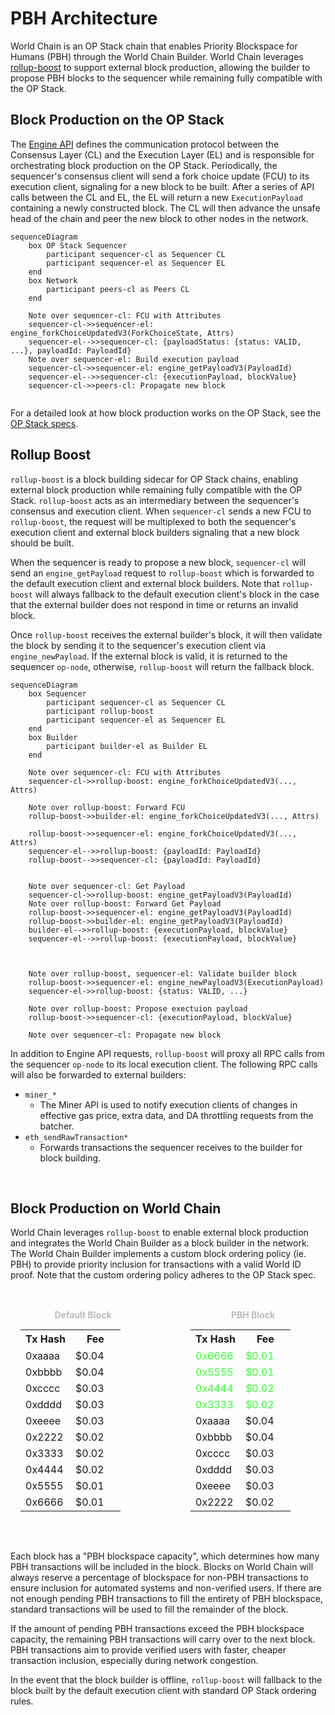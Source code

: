 # PBH Architecture
World Chain is an OP Stack chain that enables Priority Blockspace for Humans (PBH) through the World Chain Builder. World Chain leverages [rollup-boost](https://github.com/flashbots/rollup-boost) to support external block production, allowing the builder to propose PBH blocks to the sequencer while remaining fully compatible with the OP Stack.

 
 ## Block Production on the OP Stack
 The [Engine API](https://specs.optimism.io/protocol/exec-engine.html#engine-api) defines the communication protocol between the Consensus Layer (CL) and the Execution Layer (EL) and is responsible for orchestrating block production on the OP Stack. Periodically, the sequencer's consensus client will send a fork choice update (FCU) to its execution client, signaling for a new block to be built. After a series of API calls between the CL and EL, the EL will return a new `ExecutionPayload` containing a newly constructed block. The CL will then advance the unsafe head of the chain and peer the new block to other nodes in the network.
 

```mermaid
sequenceDiagram
    box OP Stack Sequencer
        participant sequencer-cl as Sequencer CL
        participant sequencer-el as Sequencer EL
    end
    box Network
        participant peers-cl as Peers CL
    end

    Note over sequencer-cl: FCU with Attributes
    sequencer-cl->>sequencer-el: engine_forkChoiceUpdatedV3(ForkChoiceState, Attrs)
    sequencer-el-->>sequencer-cl: {payloadStatus: {status: VALID, ...}, payloadId: PayloadId}
    Note over sequencer-el: Build execution payload
    sequencer-cl->>sequencer-el: engine_getPayloadV3(PayloadId)
    sequencer-el-->>sequencer-cl: {executionPayload, blockValue}
    sequencer-cl->>peers-cl: Propagate new block


```


 For a detailed look at how block production works on the OP Stack, see the [OP Stack specs](https://specs.optimism.io/protocol/exec-engine.html#engine-api).




 ## Rollup Boost
`rollup-boost` is a block building sidecar for OP Stack chains, enabling external block production while remaining fully compatible with the OP Stack. `rollup-boost` acts as an intermediary between the sequencer's consensus and execution client. When `sequencer-cl` sends a new FCU to `rollup-boost`, the request will be multiplexed to both the sequencer's execution client and external block builders signaling that a new block should be built. 

When the sequencer is ready to propose a new block, `sequencer-cl` will send an `engine_getPayload` request to `rollup-boost` which is forwarded to the default execution client and external block builders. Note that `rollup-boost` will always fallback to the default execution client's block in the case that the external builder does not respond in time or returns an invalid block. 

Once `rollup-boost` receives the external builder's block, it will then validate the block by sending it to the sequencer's execution client via `engine_newPayload`. If the external block is valid, it is returned to the sequencer `op-node`, otherwise, `rollup-boost` will return the fallback block.

```mermaid
sequenceDiagram
    box Sequencer
        participant sequencer-cl as Sequencer CL
        participant rollup-boost
        participant sequencer-el as Sequencer EL
    end
    box Builder
        participant builder-el as Builder EL
    end

    Note over sequencer-cl: FCU with Attributes
    sequencer-cl->>rollup-boost: engine_forkChoiceUpdatedV3(..., Attrs)

    Note over rollup-boost: Forward FCU
    rollup-boost->>builder-el: engine_forkChoiceUpdatedV3(..., Attrs)

    rollup-boost->>sequencer-el: engine_forkChoiceUpdatedV3(..., Attrs)
    sequencer-el-->>rollup-boost: {payloadId: PayloadId}
    rollup-boost-->>sequencer-cl: {payloadId: PayloadId}


    Note over sequencer-cl: Get Payload
    sequencer-cl->>rollup-boost: engine_getPayloadV3(PayloadId)
    Note over rollup-boost: Forward Get Payload
    rollup-boost->>sequencer-el: engine_getPayloadV3(PayloadId)
    rollup-boost->>builder-el: engine_getPayloadV3(PayloadId)
    builder-el-->>rollup-boost: {executionPayload, blockValue}
    sequencer-el-->>rollup-boost: {executionPayload, blockValue}



    Note over rollup-boost, sequencer-el: Validate builder block
    rollup-boost->>sequencer-el: engine_newPayloadV3(ExecutionPayload)
    sequencer-el->>rollup-boost: {status: VALID, ...}

    Note over rollup-boost: Propose exectuion payload
    rollup-boost->>sequencer-cl: {executionPayload, blockValue}
    
    Note over sequencer-cl: Propagate new block
```


In addition to Engine API requests, `rollup-boost` will proxy all RPC calls from the sequencer `op-node` to its local execution client. The following RPC calls will also be forwarded to external builders:
- `miner_*`
    - The Miner API is used to notify execution clients of changes in effective gas price, extra data, and DA throttling requests from the batcher.
- `eth_sendRawTransaction*`
    - Forwards transactions the sequencer receives to the builder for block building.
 
 </br>
 
 ## Block Production on World Chain

World Chain leverages `rollup-boost` to enable external block production and integrates the World Chain Builder as a block builder in the network. The World Chain Builder implements a custom block ordering policy (ie. PBH) to provide priority inclusion for transactions with a valid World ID proof. Note that the custom ordering policy adheres to the OP Stack spec. 

<br>
<div style="display: flex; justify-content: center; gap: 40px;">
  <div style="border: 1px solid white; padding: 15px; width: 250px; text-align: center; color: white;">
    <div style="color: #bbbbbb; font-weight: bold; padding-bottom: 5px;">Default Block</div>
    <table style="width: 100%; margin-top: 10px;">
      <tr>
        <th style="width: 50%; border-bottom: 1px solid white;">Tx Hash</th>
        <th style="width: 50%; border-bottom: 1px solid white;">Fee</th>
      </tr>
      <tr><td>0xaaaa</td><td>$0.04</td></tr>
      <tr><td>0xbbbb</td><td>$0.04</td></tr>
      <tr><td>0xcccc</td><td>$0.03</td></tr>
      <tr><td>0xdddd</td><td>$0.03</td></tr>
      <tr><td>0xeeee</td><td>$0.03</td></tr>
      <tr><td>0x2222</td><td>$0.02</td></tr>
      <tr><td>0x3333</td><td>$0.02</td></tr>
      <tr><td>0x4444</td><td>$0.02</td></tr>
      <tr><td>0x5555</td><td>$0.01</td></tr>
      <tr><td>0x6666</td><td>$0.01</td></tr>
    </table>
  </div>
  <div style="border: 1px solid white; padding: 15px; width: 250px; text-align: center; color: white;">
    <div style="color: #bbbbbb; font-weight: bold; padding-bottom: 5px;">PBH Block</div>
    <table style="width: 100%; margin-top: 10px;">
      <tr>
        <th style="width: 50%; border-bottom: 1px solid white;">Tx Hash</th>
        <th style="width: 50%; border-bottom: 1px solid white;">Fee</th>
      </tr>
      <tr style="color: #33ff33;"><td>0x6666</td><td>$0.01</td></tr>
      <tr style="color: #33ff33;"><td>0x5555</td><td>$0.01</td></tr>
      <tr style="color: #33ff33;"><td>0x4444</td><td>$0.02</td></tr>
      <tr style="color: #33ff33;"><td>0x3333</td><td>$0.02</td></tr>
      <tr><td>0xaaaa</td><td>$0.04</td></tr>
      <tr><td>0xbbbb</td><td>$0.04</td></tr>
      <tr><td>0xcccc</td><td>$0.03</td></tr>
      <tr><td>0xdddd</td><td>$0.03</td></tr>
      <tr><td>0xeeee</td><td>$0.03</td></tr>
      <tr><td>0x2222</td><td>$0.02</td></tr>
    </table>
  </div>
</div>
<br>

Each block has a "PBH blockspace capacity", which determines how many PBH transactions will be included in the block. Blocks on World Chain will always reserve a percentage of blockspace for non-PBH transactions to ensure inclusion for automated systems and non-verified users. If there are not enough pending PBH transactions to fill the entirety of PBH blockspace, standard transactions will be used to fill the remainder of the block. 

If the amount of pending PBH transactions exceed the PBH blockspace capacity, the remaining PBH transactions will carry over to the next block. PBH transactions aim to provide verified users with faster, cheaper transaction inclusion, especially during network congestion.


In the event that the block builder is offline, `rollup-boost` will fallback to the block built by the default execution client with standard OP Stack ordering rules.

